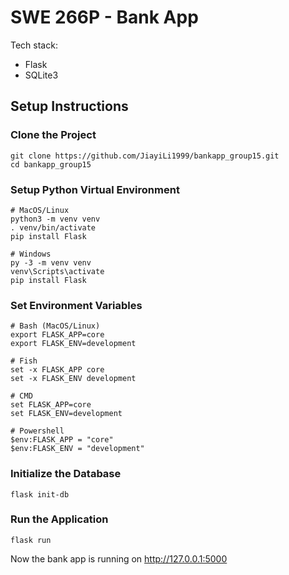 # SWE 266P - Bank App

Tech stack: 

- Flask
- SQLite3

## Setup Instructions

### Clone the Project

```shell
git clone https://github.com/JiayiLi1999/bankapp_group15.git
cd bankapp_group15
```

### Setup Python Virtual Environment

```shell
# MacOS/Linux
python3 -m venv venv
. venv/bin/activate
pip install Flask

# Windows
py -3 -m venv venv
venv\Scripts\activate
pip install Flask
```

### Set Environment Variables

```shell
# Bash (MacOS/Linux)
export FLASK_APP=core
export FLASK_ENV=development

# Fish
set -x FLASK_APP core
set -x FLASK_ENV development

# CMD
set FLASK_APP=core
set FLASK_ENV=development

# Powershell
$env:FLASK_APP = "core"
$env:FLASK_ENV = "development"
```

### Initialize the Database

```shell
flask init-db
```

### Run the Application

```shell
flask run
```

Now the bank app is running on http://127.0.0.1:5000
